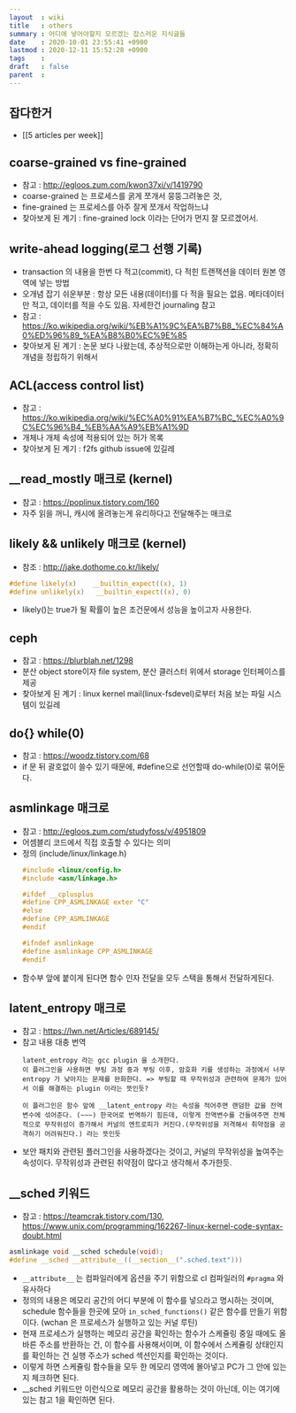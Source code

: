 ```yaml
---
layout  : wiki
title   : others
summary : 어디에 넣어야할지 모르겠는 잡스러운 지식글들
date    : 2020-10-01 23:55:41 +0900
lastmod : 2020-12-11 15:52:28 +0900
tags    :
draft   : false
parent  :
---
```


## 잡다한거
 * [[5 articles per week]]

## coarse-grained vs fine-grained
 * 참고 : http://egloos.zum.com/kwon37xi/v/1419790
 * coarse-grained 는 프로세스를 굵게 쪼개서 뭉뚱그려놓은 것,
 * fine-grained 는 프로세스를 아주 잘게 쪼개서 작업하느냐
 * 찾아보게 된 계기 : fine-grained lock 이라는 단어가 먼지 잘 모르겠어서.

## write-ahead logging(로그 선행 기록)
 * transaction 의 내용을 한번 다 적고(commit), 다 적힌 트랜잭션을 데이터 원본 영역에 넣는 방법
 * 오개념 잡기 쉬운부분 : 항상 모든 내용(데이터)를 다 적을 필요는 없음. 메타데이터만 적고, 데이터를 적을 수도 있음. 자세한건 journaling 참고
 * 참고 : https://ko.wikipedia.org/wiki/%EB%A1%9C%EA%B7%B8_%EC%84%A0%ED%96%89_%EA%B8%B0%EC%9E%85
 * 찾아보게 된 계기 : 논문 보다 나왔는데, 추상적으로만 이해하는게 아니라, 정확히 개념을 정립하기 위해서

## ACL(access control list)
 * 참고 : https://ko.wikipedia.org/wiki/%EC%A0%91%EA%B7%BC_%EC%A0%9C%EC%96%B4_%EB%AA%A9%EB%A1%9D
 * 개체나 개체 속성에 적용되어 있는 허가 목록
 * 찾아보게 된 계기 : f2fs github issue에 있길레

## __read_mostly 매크로 (kernel)
 * 참고 : https://poplinux.tistory.com/160
 * 자주 읽을 꺼니, 캐시에 올려놓는게 유리하다고 전달해주는 매크로

## likely && unlikely 매크로 (kernel)
 * 참조 : http://jake.dothome.co.kr/likely/
  ```c
  #define likely(x)    __builtin_expect((x), 1)
  #define unlikely(x)   __builtin_expect((x), 0)
  ```
 * likely()는 true가 될 확률이 높은 조건문에서 성능을 높이고자 사용한다.

## ceph
 * 참고 : https://blurblah.net/1298
 * 분산 object store이자 file system, 분산 클러스터 위에서 storage 인터페이스를 제공
 * 찾아보게 된 계기 : linux kernel mail(linux-fsdevel)로부터 처음 보는 파일 시스템이 있길레

## do{} while(0)
 * 참고 : https://woodz.tistory.com/68
 * if 문 뒤 괄호없이 쓸수 있기 때문에, #define으로 선언할때 do-while(0)로 묶어둔다.

## asmlinkage 매크로
 * 참고 : http://egloos.zum.com/studyfoss/v/4951809
 * 어셈블리 코드에서 직접 호출할 수 있다는 의미
 * 정의 (include/linux/linkage.h)
   ```c
   #include <linux/config.h>
   #include <asm/linkage.h>

   #ifdef __cplusplus
   #define CPP_ASMLINKAGE exter "C"
   #else
   #define CPP_ASMLINKAGE
   #endif

   #ifndef asmlinkage
   #define asmlinkage CPP_ASMLINKAGE
   #endif
   ```
 * 함수부 앞에 붙이게 된다면 함수 인자 전달을 모두 스택을 통해서 전달하게된다.

## latent_entropy 매크로
 * 참고 : https://lwn.net/Articles/689145/
 * 참고 내용 대충 번역
   ```
   latent_entropy 라는 gcc plugin 을 소개한다.
   이 플러그인을 사용하면 부팅 과정 중과 부팅 이후, 암호화 키를 생성하는 과정에서 너무 entropy 가 낮아지는 문제를 완화한다. => 부팅할 때 무작위성과 관련하여 문제가 있어서 이를 해결하는 plugin 이라는 뜻인듯?

   이 플러그인은 함수 앞에 __latent_entropy 라는 속성을 적어주면 랜덤한 값을 전역 변수에 섞어준다. (~~~) 한국어로 번역하기 힘든데, 이렇게 전역변수를 건들여주면 전체적으로 무작위성이 증가해서 커널의 엔트로피가 커진다.(무작위성을 저격해서 취약점을 공격하기 어려워진다.) 라는 뜻인듯
   ```
 * 보안 패치와 관련된 플러그인을 사용하겠다는 것이고, 커널의 무작위성을 높여주는 속성이다. 무작위성과 관련된 취약점이 많다고 생각해서 추가한듯.

## __sched 키워드
 * 참고 : https://teamcrak.tistory.com/130, https://www.unix.com/programming/162267-linux-kernel-code-syntax-doubt.html
```c
asmlinkage void __sched schedule(void);
#define __sched __attribute__((__section__(".sched.text")))
```
 * `__attribute__` 는 컴파일러에게 옵션을 주기 위함으로 cl 컴파일러의 `#pragma` 와 유사하다
 * 정의의 내용은 메모리 공간의 어디 부분에 이 함수를 넣으라고 명시하는 것이며, schedule 함수들을 한곳에 모아 `in_sched_functions()` 같은 함수를 만들기 위함이다. (wchan 은 프로세스가 실행하고 있는 커널 루틴)
 * 현재 프로세스가 실행하는 메모리 공간을 확인하는 함수가 스케쥴링 중일 때에도 올바른 주소를 반환하는 건, 이 함수를 사용해서이며, 이 함수에서 스케쥴링 상태인지를 확인하는 건 실행 주소가 sched 섹션인지를 확인하는 것이다.
 * 이렇게 하면 스케쥴링 함수들을 모두 한 메모리 영역에 몰아넣고 PC가 그 안에 있는지 체크하면 된다.
 * __sched 키워드만 이런식으로 메모리 공간을 활용하는 것이 아닌데, 이는 여기에 있는 참고 1을 확인하면 된다.
